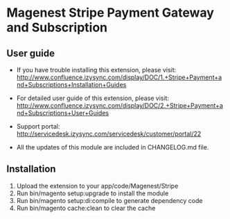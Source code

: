 # Magenest Stripe Payment Gateway and Subscription

## User guide
- If you have trouble installing this extension, please visit: http://www.confluence.izysync.com/display/DOC/1.+Stripe+Payment+and+Subscriptions+Installation+Guides

- For detailed user guide of this extension, please visit: http://www.confluence.izysync.com/display/DOC/2.+Stripe+Payment+and+Subscriptions+User+Guides

- Support portal:  http://servicedesk.izysync.com/servicedesk/customer/portal/22

- All the updates of this module are included in CHANGELOG.md file.

## Installation
1. Upload the extension to your app/code/Magenest/Stripe
2. Run bin/magento setup:upgrade to install the module
3. Run bin/magento setup:di:compile to generate dependency code
3. Run bin/magento cache:clean to clear the cache